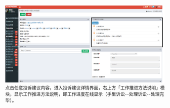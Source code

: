 ![](/assets/投诉意见7.png)点击任意投诉建议内容，进入投诉建议详情界面，右上方「工作推进方法说明」模块，显示工作推进方法说明，即工作进度在线显示（手里诉讼--处理诉讼--处理完毕）。

